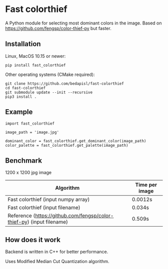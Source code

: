 # Fast colorthief

A Python module for selecting most dominant colors in the image. Based on https://github.com/fengsp/color-thief-py but faster.

## Installation
Linux, MacOS 10.15 or newer:
```
pip install fast_colorthief
```
Other operating systems (CMake required):
```
git clone https://github.com/bedapisl/fast-colorthief
cd fast-colorthief
git submodule update --init --recursive
pip3 install .
```

## Example
```
import fast_colorthief

image_path = 'image.jpg'

dominant_color = fast_colorthief.get_dominant_color(image_path)
color_palette = fast_colorthief.get_palette(image_path)
```

## Benchmark
1200 x 1200 jpg image


| Algorithm | Time per image |
| ----------| -------------- |
| Fast colorthief (input numpy array) | 0.0012s |
| Fast colorthief (input filename) | 0.034s | 
| Reference (https://github.com/fengsp/color-thief-py) (input filename) | 0.509s |
 
## How does it work
Backend is written in C++ for better performance.

Uses Modified Median Cut Quantization algorithm.
